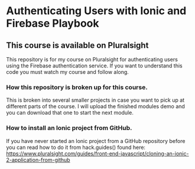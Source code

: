 # Authenticating Users with Ionic and Firebase Playbook

## This course is available on Pluralsight

This repository is for my course on Pluralsight for authenticating users using the Firebase authentication service. If you want to understand this code you must watch my course and follow along. 

### How this repository is broken up for this course.
This is broken into several smaller projects in case you want to pick up at different parts of the course. I will upload the finished modules demo and you can download that one to start the next module. 

### How to install an Ionic project from GitHub.
If you have never started an Ionic project from a GitHub repository before you can read how to do it from hack.guides() found here: https://www.pluralsight.com/guides/front-end-javascript/cloning-an-ionic-2-application-from-github 
